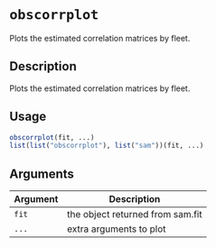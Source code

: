 # `obscorrplot`

Plots the estimated correlation matrices by fleet.


## Description

Plots the estimated correlation matrices by fleet.


## Usage

```r
obscorrplot(fit, ...)
list(list("obscorrplot"), list("sam"))(fit, ...)
```


## Arguments

Argument      |Description
------------- |----------------
`fit`     |     the object returned from sam.fit
`...`     |     extra arguments to plot


